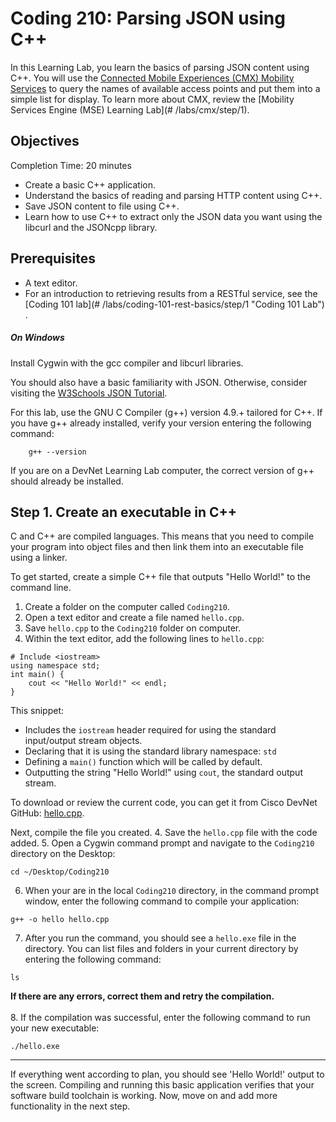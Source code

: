 
# Coding 210: Parsing JSON using C++

In this Learning Lab, you learn the basics of parsing JSON content using C++. You will use the [Connected Mobile Experiences (CMX) Mobility Services](https://developer.cisco.com/site/cmx-mobility-services/ "CMX Mobility Services") to query the names of available access points and put them into a simple list for display. To learn more about CMX, review the [Mobility Services Engine (MSE) Learning Lab](# /labs/cmx/step/1).


## Objectives

Completion Time: 20 minutes

* Create a basic C\+\+ application.
* Understand the basics of reading and parsing HTTP content using C\+\+.
* Save JSON content to file using C\+\+.
* Learn how to use C\+\+ to extract only the JSON data you want using the libcurl and the JSONcpp library.

## Prerequisites

* A text editor.
* For an introduction to retrieving results from a RESTful service, see the [Coding 101 lab](# /labs/coding-101-rest-basics/step/1 "Coding 101 Lab") .

##### On Windows #####
Install Cygwin with the gcc compiler and libcurl libraries.

You should also have a basic familiarity with JSON. Otherwise, consider visiting the [W3Schools JSON Tutorial](http://www.w3schools.com/json/ "W3Schools JSON Tutorial").

For this lab, use the GNU C Compiler (g\+\+) version 4.9.+ tailored for C\+\+. If you have g\+\+ already installed, verify your version entering the following command:
```
    g++ --version
```
If you are on a DevNet Learning Lab computer, the correct version of g\+\+ should already be installed.

## Step 1. Create an executable in C++

C and C++ are compiled languages. This means that you need to compile your program into object files and then link them into an executable file using a linker.

To get started, create a simple C++ file that outputs "Hello World!" to the command line.

1. Create a folder on the computer called `Coding210`.
2. Open a text editor and create a file named `hello.cpp`.
3. Save `hello.cpp` to the `Coding210` folder on computer.
4. Within the text editor, add the following lines to `hello.cpp`:

```
# Include <iostream>
using namespace std;
int main() {
	cout << "Hello World!" << endl;
}
```
This snippet:
-  Includes the `iostream` header required for using the standard input/output stream objects.
-  Declaring that it is using the standard library namespace: `std`
-  Defining a `main()` function which will be called by default.
-  Outputting the string "Hello World!" using `cout`, the standard output stream.

To download or review the current code, you can get it from Cisco DevNet GitHub: <a href="https://github.com/CiscoDevNet/coding-skills-sample-code/blob/master/coding210-parsing-json-c++/hello.cpp" target="_blank">hello.cpp</a>.

Next, compile the file you created.
4. Save the `hello.cpp` file with the code added.
5. Open a Cygwin command prompt and navigate to the `Coding210` directory on the Desktop:
```
cd ~/Desktop/Coding210
```
6. When your are in the local `Coding210` directory, in the command prompt window, enter the following command to compile your application:
```
g++ -o hello hello.cpp
```
7. After you run the command, you should see a `hello.exe` file in the directory. You can list files and folders in your current directory by entering the following command:
```
ls
```
**If there are any errors, correct them and retry the compilation.**<br/><br/>
8. If the compilation was successful, enter the following command to run your new executable:
```
./hello.exe
```

----------

If everything went according to plan, you should see 'Hello World!' output to the screen. Compiling and running this basic application verifies that your software build toolchain is working. Now, move on and add more functionality in the next step.
